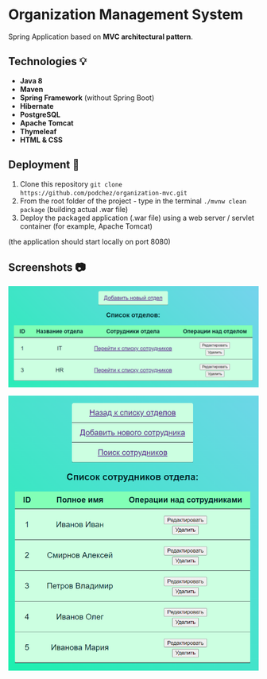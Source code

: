 # Organization Management System
Spring Application based on **MVC architectural pattern**.

## Technologies :bulb:
- **Java 8**
- **Maven**
- **Spring Framework** (without Spring Boot)
- **Hibernate**
- **PostgreSQL**
- **Apache Tomcat**
- **Thymeleaf**
- **HTML & CSS**

## Deployment :rocket:
1) Clone this repository `git clone https://github.com/podchez/organization-mvc.git`
2) From the root folder of the project - type in the terminal `./mvnw clean package` (building actual .war file)
3) Deploy the packaged application (.war file) using a web server / servlet container (for example, Apache Tomcat)

(the application should start locally on port 8080)

## Screenshots 📷
![users](docs/docs-departments.png)

![tasks](docs/docs-employees.png)
